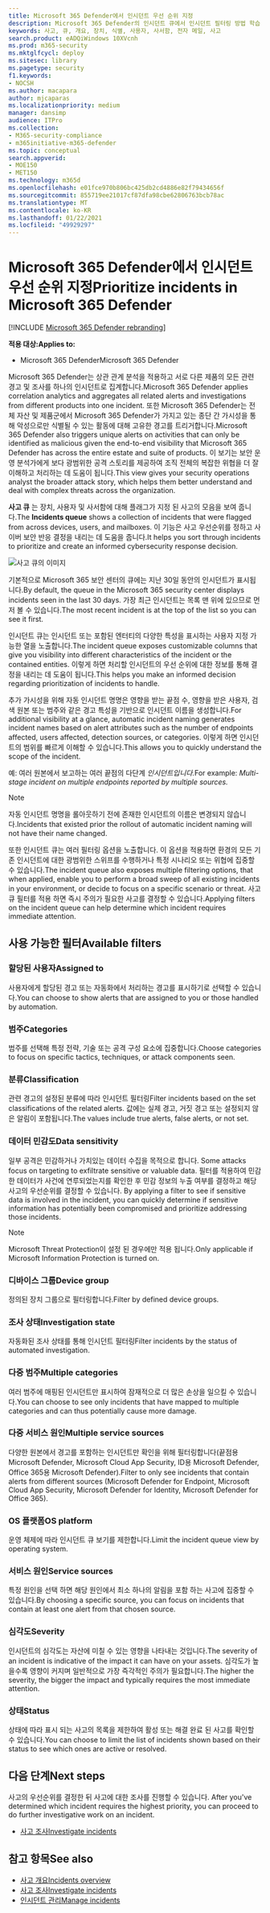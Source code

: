 ```yaml
---
title: Microsoft 365 Defender에서 인시던트 우선 순위 지정
description: Microsoft 365 Defender의 인시던트 큐에서 인시던트 필터링 방법 학습
keywords: 사고, 큐, 개요, 장치, 식별, 사용자, 사서함, 전자 메일, 사고
search.product: eADQiWindows 10XVcnh
ms.prod: m365-security
ms.mktglfcycl: deploy
ms.sitesec: library
ms.pagetype: security
f1.keywords:
- NOCSH
ms.author: macapara
author: mjcaparas
ms.localizationpriority: medium
manager: dansimp
audience: ITPro
ms.collection:
- M365-security-compliance
- m365initiative-m365-defender
ms.topic: conceptual
search.appverid:
- MOE150
- MET150
ms.technology: m365d
ms.openlocfilehash: e01fce970b806bc425db2cd4886e82f79434656f
ms.sourcegitcommit: 855719ee21017cf87dfa98cbe62806763bcb78ac
ms.translationtype: MT
ms.contentlocale: ko-KR
ms.lasthandoff: 01/22/2021
ms.locfileid: "49929297"
---
```

# <a name="prioritize-incidents-in-microsoft-365-defender"></a><span data-ttu-id="0bffa-104">Microsoft 365 Defender에서 인시던트 우선 순위 지정</span><span class="sxs-lookup"><span data-stu-id="0bffa-104">Prioritize incidents in Microsoft 365 Defender</span></span>

[!INCLUDE [Microsoft 365 Defender rebranding](../includes/microsoft-defender.md)]


<span data-ttu-id="0bffa-105">**적용 대상:**</span><span class="sxs-lookup"><span data-stu-id="0bffa-105">**Applies to:**</span></span>
- <span data-ttu-id="0bffa-106">Microsoft 365 Defender</span><span class="sxs-lookup"><span data-stu-id="0bffa-106">Microsoft 365 Defender</span></span>



<span data-ttu-id="0bffa-107">Microsoft 365 Defender는 상관 관계 분석을 적용하고 서로 다른 제품의 모든 관련 경고 및 조사를 하나의 인시던트로 집계합니다.</span><span class="sxs-lookup"><span data-stu-id="0bffa-107">Microsoft 365 Defender applies correlation analytics and aggregates all related alerts and investigations from different products into one incident.</span></span> <span data-ttu-id="0bffa-108">또한 Microsoft 365 Defender는 전체 자산 및 제품군에서 Microsoft 365 Defender가 가지고 있는 종단 간 가시성을 통해 악성으로만 식별될 수 있는 활동에 대해 고유한 경고를 트리거합니다.</span><span class="sxs-lookup"><span data-stu-id="0bffa-108">Microsoft 365 Defender also triggers unique alerts on activities that can only be identified as malicious given the end-to-end visibility that Microsoft 365 Defender has across the entire estate and suite of products.</span></span> <span data-ttu-id="0bffa-109">이 보기는 보안 운영 분석가에게 보다 광범위한 공격 스토리를 제공하여 조직 전체의 복잡한 위협을 더 잘 이해하고 처리하는 데 도움이 됩니다.</span><span class="sxs-lookup"><span data-stu-id="0bffa-109">This view gives your security operations analyst the broader attack story, which helps them better understand and deal with complex threats across the organization.</span></span>


<span data-ttu-id="0bffa-110">**사고 큐** 는 장치, 사용자 및 사서함에 대해 플래그가 지정 된 사고의 모음을 보여 줍니다.</span><span class="sxs-lookup"><span data-stu-id="0bffa-110">The **Incidents queue** shows a collection of incidents that were flagged from across devices, users, and mailboxes.</span></span> <span data-ttu-id="0bffa-111">이 기능은 사고 우선순위를 정하고 사이버 보안 반응 결정을 내리는 데 도움을 줍니다.</span><span class="sxs-lookup"><span data-stu-id="0bffa-111">It helps you sort through incidents to prioritize and create an informed cybersecurity response decision.</span></span>


![사고 큐의 이미지](../../media/incidents-queue.png) 

<span data-ttu-id="0bffa-113">기본적으로 Microsoft 365 보안 센터의 큐에는 지난 30일 동안의 인시던트가 표시됩니다.</span><span class="sxs-lookup"><span data-stu-id="0bffa-113">By default, the queue in the Microsoft 365 security center displays incidents seen in the last 30 days.</span></span> <span data-ttu-id="0bffa-114">가장 최근 인시던트는 목록 맨 위에 있으므로 먼저 볼 수 있습니다.</span><span class="sxs-lookup"><span data-stu-id="0bffa-114">The most recent incident is at the top of the list so you can see it first.</span></span>

<span data-ttu-id="0bffa-115">인시던트 큐는 인시던트 또는 포함된 엔터티의 다양한 특성을 표시하는 사용자 지정 가능한 열을 노출합니다.</span><span class="sxs-lookup"><span data-stu-id="0bffa-115">The incident queue exposes customizable columns that give you visibility into different characteristics of the incident or the contained entities.</span></span> <span data-ttu-id="0bffa-116">이렇게 하면 처리할 인시던트의 우선 순위에 대한 정보를 통해 결정을 내리는 데 도움이 됩니다.</span><span class="sxs-lookup"><span data-stu-id="0bffa-116">This helps you make an informed decision regarding prioritization of incidents to handle.</span></span>

<span data-ttu-id="0bffa-117">추가 가시성을 위해 자동 인시던트 명명은 영향을 받는 끝점 수, 영향을 받은 사용자, 검색 원본 또는 범주와 같은 경고 특성을 기반으로 인시던트 이름을 생성합니다.</span><span class="sxs-lookup"><span data-stu-id="0bffa-117">For additional visibility at a glance, automatic incident naming generates incident names based on alert attributes such as the number of endpoints affected, users affected, detection sources, or categories.</span></span> <span data-ttu-id="0bffa-118">이렇게 하면 인시던트의 범위를 빠르게 이해할 수 있습니다.</span><span class="sxs-lookup"><span data-stu-id="0bffa-118">This allows you to quickly understand the scope of the incident.</span></span>

<span data-ttu-id="0bffa-119">예: 여러 원본에서 보고하는 여러 끝점의 다단계 *인시던트입니다.*</span><span class="sxs-lookup"><span data-stu-id="0bffa-119">For example: *Multi-stage incident on multiple endpoints reported by multiple sources.*</span></span>

> [!NOTE]
> <span data-ttu-id="0bffa-120">자동 인시던트 명명을 롤아웃하기 전에 존재한 인시던트의 이름은 변경되지 않습니다.</span><span class="sxs-lookup"><span data-stu-id="0bffa-120">Incidents that existed prior the rollout of automatic incident naming will not have their name changed.</span></span>

<span data-ttu-id="0bffa-121">또한 인시던트 큐는 여러 필터링 옵션을 노출합니다. 이 옵션을 적용하면 환경의 모든 기존 인시던트에 대한 광범위한 스위프를 수행하거나 특정 시나리오 또는 위협에 집중할 수 있습니다.</span><span class="sxs-lookup"><span data-stu-id="0bffa-121">The incident queue also exposes multiple filtering options, that when applied, enable you to perform a broad sweep of all existing incidents in your environment, or decide to focus on a specific scenario or threat.</span></span> <span data-ttu-id="0bffa-122">사고 큐 필터를 적용 하면 즉시 주의가 필요한 사고를 결정할 수 있습니다.</span><span class="sxs-lookup"><span data-stu-id="0bffa-122">Applying filters on the incident queue can help determine which incident requires immediate attention.</span></span> 

## <a name="available-filters"></a><span data-ttu-id="0bffa-123">사용 가능한 필터</span><span class="sxs-lookup"><span data-stu-id="0bffa-123">Available filters</span></span>

### <a name="assigned-to"></a><span data-ttu-id="0bffa-124">할당된 사용자</span><span class="sxs-lookup"><span data-stu-id="0bffa-124">Assigned to</span></span>
<span data-ttu-id="0bffa-125">사용자에게 할당된 경고 또는 자동화에서 처리하는 경고를 표시하기로 선택할 수 있습니다.</span><span class="sxs-lookup"><span data-stu-id="0bffa-125">You can choose to show alerts that are assigned to you or those handled by automation.</span></span>

### <a name="categories"></a><span data-ttu-id="0bffa-126">범주</span><span class="sxs-lookup"><span data-stu-id="0bffa-126">Categories</span></span>
<span data-ttu-id="0bffa-127">범주를 선택해 특정 전략, 기술 또는 공격 구성 요소에 집중합니다.</span><span class="sxs-lookup"><span data-stu-id="0bffa-127">Choose categories to focus on specific tactics, techniques, or attack components seen.</span></span> 

### <a name="classification"></a><span data-ttu-id="0bffa-128">분류</span><span class="sxs-lookup"><span data-stu-id="0bffa-128">Classification</span></span>
<span data-ttu-id="0bffa-129">관련 경고의 설정된 분류에 따라 인시던트 필터링</span><span class="sxs-lookup"><span data-stu-id="0bffa-129">Filter incidents based on the set classifications of the related alerts.</span></span> <span data-ttu-id="0bffa-130">값에는 실제 경고, 거짓 경고 또는 설정되지 않은 알림이 포함됩니다.</span><span class="sxs-lookup"><span data-stu-id="0bffa-130">The values include true alerts, false alerts, or not set.</span></span>

### <a name="data-sensitivity"></a><span data-ttu-id="0bffa-131">데이터 민감도</span><span class="sxs-lookup"><span data-stu-id="0bffa-131">Data sensitivity</span></span>
<span data-ttu-id="0bffa-132">일부 공격은 민감하거나 가치있는 데이터 수집을 목적으로 합니다. </span><span class="sxs-lookup"><span data-stu-id="0bffa-132">Some attacks focus on targeting to exfiltrate sensitive or valuable data.</span></span> <span data-ttu-id="0bffa-133">필터를 적용하여 민감한 데이터가 사건에 연루되었는지를 확인한 후 민감 정보의 누출 여부를 결정하고 해당 사고의 우선순위를 결정할 수 있습니다.  </span><span class="sxs-lookup"><span data-stu-id="0bffa-133">By applying a filter to see if sensitive data is involved in the incident, you can quickly determine if sensitive information has potentially been compromised and prioritize addressing those incidents.</span></span>

>[!NOTE]
><span data-ttu-id="0bffa-134">Microsoft Threat Protection이 설정 된 경우에만 적용 됩니다.</span><span class="sxs-lookup"><span data-stu-id="0bffa-134">Only applicable if Microsoft Information Protection is turned on.</span></span>

### <a name="device-group"></a><span data-ttu-id="0bffa-135">디바이스 그룹</span><span class="sxs-lookup"><span data-stu-id="0bffa-135">Device group</span></span>
<span data-ttu-id="0bffa-136">정의된 장치 그룹으로 필터링합니다.</span><span class="sxs-lookup"><span data-stu-id="0bffa-136">Filter by defined device groups.</span></span>

### <a name="investigation-state"></a><span data-ttu-id="0bffa-137">조사 상태</span><span class="sxs-lookup"><span data-stu-id="0bffa-137">Investigation state</span></span>
<span data-ttu-id="0bffa-138">자동화된 조사 상태를 통해 인시던트 필터링</span><span class="sxs-lookup"><span data-stu-id="0bffa-138">Filter incidents by the status of automated investigation.</span></span> 

### <a name="multiple-categories"></a><span data-ttu-id="0bffa-139">다중 범주</span><span class="sxs-lookup"><span data-stu-id="0bffa-139">Multiple categories</span></span> 
<span data-ttu-id="0bffa-140">여러 범주에 매핑된 인시던트만 표시하여 잠재적으로 더 많은 손상을 일으킬 수 있습니다.</span><span class="sxs-lookup"><span data-stu-id="0bffa-140">You can choose to see only incidents that have mapped to multiple categories  and can thus potentially cause more damage.</span></span> 

### <a name="multiple-service-sources"></a><span data-ttu-id="0bffa-141">다중 서비스 원인</span><span class="sxs-lookup"><span data-stu-id="0bffa-141">Multiple service sources</span></span> 
<span data-ttu-id="0bffa-142">다양한 원본에서 경고를 포함하는 인시던트만 확인을 위해 필터링합니다(끝점용 Microsoft Defender, Microsoft Cloud App Security, ID용 Microsoft Defender, Office 365용 Microsoft Defender).</span><span class="sxs-lookup"><span data-stu-id="0bffa-142">Filter to only see incidents that contain alerts from different sources (Microsoft Defender for Endpoint, Microsoft Cloud App Security, Microsoft Defender for Identity, Microsoft Defender for Office 365).</span></span>

### <a name="os-platform"></a><span data-ttu-id="0bffa-143">OS 플랫폼</span><span class="sxs-lookup"><span data-stu-id="0bffa-143">OS platform</span></span>
<span data-ttu-id="0bffa-144">운영 체제에 따라 인시던트 큐 보기를 제한합니다.</span><span class="sxs-lookup"><span data-stu-id="0bffa-144">Limit the incident queue view by operating system.</span></span>

### <a name="service-sources"></a><span data-ttu-id="0bffa-145">서비스 원인</span><span class="sxs-lookup"><span data-stu-id="0bffa-145">Service sources</span></span>
<span data-ttu-id="0bffa-146">특정 원인을 선택 하면 해당 원인에서 최소 하나의 알림을 포함 하는 사고에 집중할 수 있습니다.</span><span class="sxs-lookup"><span data-stu-id="0bffa-146">By choosing a specific source, you can focus on incidents that contain at least one alert from that chosen source.</span></span> 

### <a name="severity"></a><span data-ttu-id="0bffa-147">심각도</span><span class="sxs-lookup"><span data-stu-id="0bffa-147">Severity</span></span>
<span data-ttu-id="0bffa-148">인시던트의 심각도는 자산에 미칠 수 있는 영향을 나타내는 것입니다.</span><span class="sxs-lookup"><span data-stu-id="0bffa-148">The severity of an incident is indicative of the impact it can have on your assets.</span></span> <span data-ttu-id="0bffa-149">심각도가 높을수록 영향이 커지며 일반적으로 가장 즉각적인 주의가 필요합니다.</span><span class="sxs-lookup"><span data-stu-id="0bffa-149">The higher the severity, the bigger the impact and typically requires the most immediate attention.</span></span> 

### <a name="status"></a><span data-ttu-id="0bffa-150">상태</span><span class="sxs-lookup"><span data-stu-id="0bffa-150">Status</span></span>
<span data-ttu-id="0bffa-151">상태에 따라 표시 되는 사고의 목록을 제한하여 활성 또는 해결 완료 된 사고를 확인할 수 있습니다.</span><span class="sxs-lookup"><span data-stu-id="0bffa-151">You can choose to limit the list of incidents shown based on their status to see which ones are active or resolved.</span></span>




## <a name="next-steps"></a><span data-ttu-id="0bffa-152">다음 단계</span><span class="sxs-lookup"><span data-stu-id="0bffa-152">Next steps</span></span>
<span data-ttu-id="0bffa-153">사고의 우선순위를 결정한 뒤 사고에 대한 조사를 진행할 수 있습니다. </span><span class="sxs-lookup"><span data-stu-id="0bffa-153">After you've determined which incident requires the highest priority, you can proceed to do further investigative work on an incident.</span></span>
- [<span data-ttu-id="0bffa-154">사고 조사</span><span class="sxs-lookup"><span data-stu-id="0bffa-154">Investigate incidents</span></span>](investigate-incidents.md)


## <a name="see-also"></a><span data-ttu-id="0bffa-155">참고 항목</span><span class="sxs-lookup"><span data-stu-id="0bffa-155">See also</span></span>
- [<span data-ttu-id="0bffa-156">사고 개요</span><span class="sxs-lookup"><span data-stu-id="0bffa-156">Incidents overview</span></span>](incidents-overview.md)
- [<span data-ttu-id="0bffa-157">사고 조사</span><span class="sxs-lookup"><span data-stu-id="0bffa-157">Investigate incidents</span></span>](investigate-incidents.md)
- [<span data-ttu-id="0bffa-158">인시던트 관리</span><span class="sxs-lookup"><span data-stu-id="0bffa-158">Manage incidents</span></span>](manage-incidents.md)
